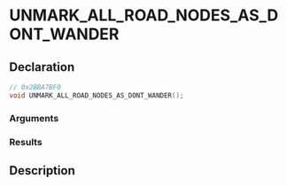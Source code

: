 # UNMARK_ALL_ROAD_NODES_AS_DONT_WANDER

## Declaration
```cpp
// 0x2BBA7BF0
void UNMARK_ALL_ROAD_NODES_AS_DONT_WANDER();
```

### Arguments

### Results

## Description

